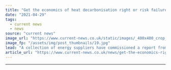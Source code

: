 ```yaml
---
title: "Get the economics of heat decarbonisation right or risk failure, suppliers warn"
date: "2021-04-29"
tags: 
  - current news
  - news
source: "current news"
image_url: "https://www.current-news.co.uk/static/images/_400x400_crop_center-center/Centrica-heat-pump-project-image-Centrica.jpg"
image_fp: "/assets/img/post_thumbnails/19.jpg"
lead: "​A collection of energy suppliers have commissioned a report from consultancy Public First to tackle what they described as unfairness in the energy market for customers wanting cleaner heating."
article_url: "https://www.current-news.co.uk/news/get-the-economics-right-of-heat-decarbonisation-or-risk-failure-suppliers-warn?utm_source=rss-feeds&utm_medium=rss&utm_campaign=rss"
---
```


---
